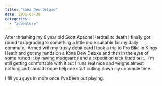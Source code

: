```yaml
---
title: "Kona Dew Deluxe"
date: 2006-05-30
categories: 
  - "adventure"
---
```


After thrashing my 8 year old Scott Apache Hardtail to death I finally got round to upgrading to something a little more suitable for my daily commute.  Armed with my trusty debit card I took a trip to Pro Bike in Kings Heath and got my hands on a Kona Dew Deluxe and then in the eyes of some ruined it by having mudguards and a expedition rack fitted to it.  I'm still getting comfortable with it but I runs real nice and weighs almost nothing and should I hope help me start cutting down my commute time.

I fill you guys in more once I've been out playing.
